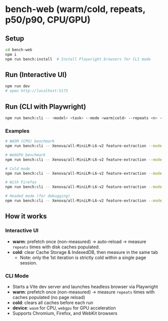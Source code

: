 # bench-web (warm/cold, repeats, p50/p90, CPU/GPU)

## Setup
```bash
cd bench-web
npm i
npm run bench:install  # Install Playwright browsers for CLI mode
```

## Run (Interactive UI)
```bash
npm run dev
# open http://localhost:5173
```

## Run (CLI with Playwright)
```bash
npm run bench:cli -- <model> <task> --mode <warm|cold> --repeats <n> --device <wasm|webgpu> [--browser <chromium|firefox|webkit>] [--headed true]
```

### Examples
```bash
# WASM (CPU) benchmark
npm run bench:cli -- Xenova/all-MiniLM-L6-v2 feature-extraction --mode warm --repeats 3 --device wasm

# WebGPU benchmark
npm run bench:cli -- Xenova/all-MiniLM-L6-v2 feature-extraction --mode warm --repeats 3 --device webgpu

# Cold mode
npm run bench:cli -- Xenova/all-MiniLM-L6-v2 feature-extraction --mode cold --repeats 3 --device wasm

# With Firefox
npm run bench:cli -- Xenova/all-MiniLM-L6-v2 feature-extraction --mode warm --repeats 3 --device wasm --browser firefox

# Headed mode (for debugging)
npm run bench:cli -- Xenova/all-MiniLM-L6-v2 feature-extraction --mode warm --repeats 3 --device wasm --headed true
```

## How it works
### Interactive UI
- **warm**: prefetch once (non-measured) → auto-reload → measure `repeats` times with disk caches populated.
- **cold**: clear Cache Storage & IndexedDB, then measure in the same tab
  - Note: only the 1st iteration is strictly cold within a single page session.

### CLI Mode
- Starts a Vite dev server and launches headless browser via Playwright
- **warm**: prefetch once (non-measured) → measure `repeats` times with caches populated (no page reload)
- **cold**: clears all caches before each run
- **device**: `wasm` for CPU, `webgpu` for GPU acceleration
- Supports Chromium, Firefox, and WebKit browsers
